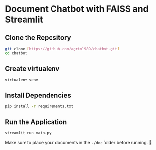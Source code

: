 # Document Chatbot with FAISS and Streamlit

## Clone the Repository
```sh
git clone [https://github.com/agrim1989/chatbot.git]
cd chatbot
```

## Create virtualenv
```sh 
virtualenv venv
```

## Install Dependencies
```sh
pip install -r requirements.txt  
```

## Run the Application
```sh
streamlit run main.py  
```

Make sure to place your documents in the `./doc` folder before running. 🚀

